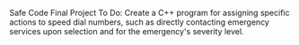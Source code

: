 Safe Code Final Project 
To Do:
Create a C++ program for assigning specific actions to speed dial numbers, such as directly contacting emergency services upon selection and for the emergency's severity level. 
